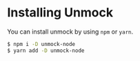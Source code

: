 # Installing Unmock

You can install unmock by using `npm` or `yarn`.

```bash
$ npm i -D unmock-node
$ yarn add -D unmock-node
```
